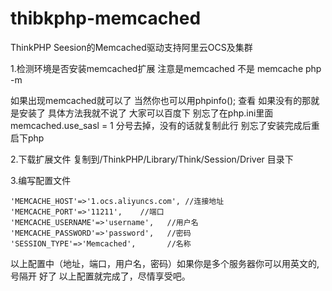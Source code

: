 # thibkphp-memcached

ThinkPHP Seesion的Memcached驱动支持阿里云OCS及集群

1.检测环境是否安装memcached扩展 注意是memcached 不是 memcache
php -m

如果出现memcached就可以了 
当然你也可以用phpinfo(); 查看
如果没有的那就是安装了 具体方法我就不说了 大家可以百度下
别忘了在php.ini里面
memcached.use_sasl = 1
分号去掉，没有的话就复制此行
别忘了安装完成后重启下php


2.下载扩展文件
复制到/ThinkPHP/Library/Think/Session/Driver 目录下

3.编写配置文件

    'MEMCACHE_HOST'=>'1.ocs.aliyuncs.com', //连接地址
    'MEMCACHE_PORT'=>'11211',    //端口
    'MEMCACHE_USERNAME'=>'username',   //用户名
    'MEMCACHE_PASSWORD'=>'password',   //密码
    'SESSION_TYPE'=>'Memcached',       //名称

以上配置中（地址，端口，用户名，密码）如果你是多个服务器你可以用英文的,号隔开
好了 以上配置就完成了，尽情享受吧。
